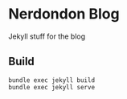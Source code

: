 # Nerdondon Blog

Jekyll stuff for the blog

## Build

```shell
bundle exec jekyll build
bundle exec jekyll serve
```